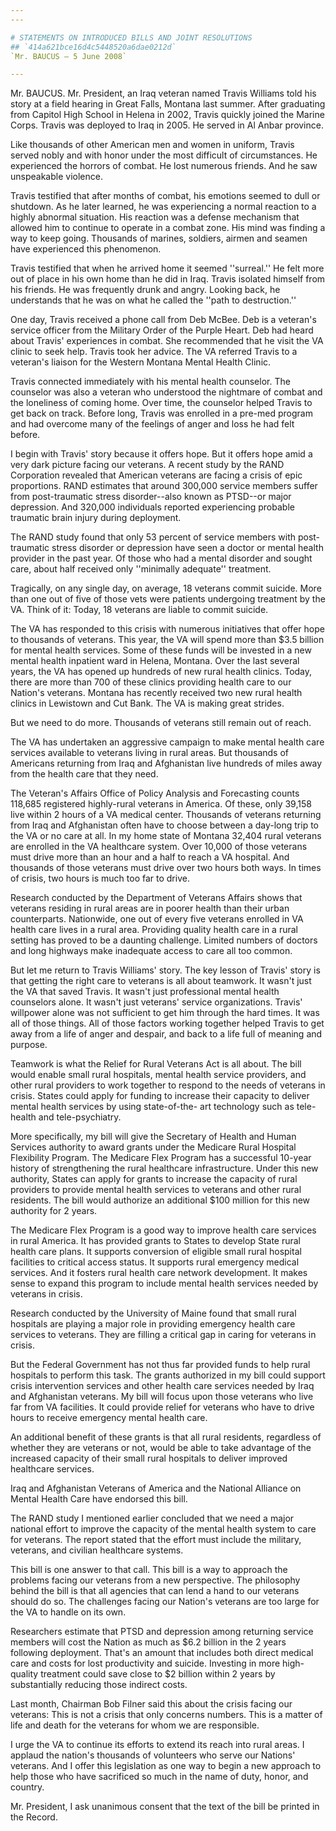 ```yaml
---
---

# STATEMENTS ON INTRODUCED BILLS AND JOINT RESOLUTIONS
## `414a621bce16d4c5448520a6dae0212d`
`Mr. BAUCUS — 5 June 2008`

---
```



Mr. BAUCUS. Mr. President, an Iraq veteran named Travis Williams told 
his story at a field hearing in Great Falls, Montana last summer. After 
graduating from Capitol High School in Helena in 2002, Travis quickly 
joined the Marine Corps. Travis was deployed to Iraq in 2005. He served 
in Al Anbar province.

Like thousands of other American men and women in uniform, Travis 
served nobly and with honor under the most difficult of circumstances. 
He experienced the horrors of combat. He lost numerous friends. And he 
saw unspeakable violence.

Travis testified that after months of combat, his emotions seemed to 
dull or shutdown. As he later learned, he was experiencing a normal 
reaction to a highly abnormal situation. His reaction was a defense 
mechanism that allowed him to continue to operate in a combat zone. His 
mind was finding a way to keep going. Thousands of marines, soldiers, 
airmen and seamen have experienced this phenomenon.

Travis testified that when he arrived home it seemed ''surreal.'' He 
felt more out of place in his own home than he did in Iraq. Travis 
isolated himself from his friends. He was frequently drunk and angry. 
Looking back, he understands that he was on what he called the ''path 
to destruction.''

One day, Travis received a phone call from Deb McBee. Deb is a 
veteran's service officer from the Military Order of the Purple Heart. 
Deb had heard about Travis' experiences in combat. She recommended that 
he visit the VA clinic to seek help. Travis took her advice. The VA 
referred Travis to a veteran's liaison for the Western Montana Mental 
Health Clinic.

Travis connected immediately with his mental health counselor. The 
counselor was also a veteran who understood the nightmare of combat and 
the loneliness of coming home. Over time, the counselor helped Travis 
to get back on track. Before long, Travis was enrolled in a pre-med 
program and had overcome many of the feelings of anger and loss he had 
felt before.

I begin with Travis' story because it offers hope. But it offers hope 
amid a very dark picture facing our veterans. A recent study by the 
RAND Corporation revealed that American veterans are facing a crisis of 
epic proportions. RAND estimates that around 300,000 service members 
suffer from post-traumatic stress disorder--also known as PTSD--or 
major depression. And 320,000 individuals reported experiencing 
probable traumatic brain injury during deployment.

The RAND study found that only 53 percent of service members with 
post-traumatic stress disorder or depression have seen a doctor or 
mental health provider in the past year. Of those who had a mental 
disorder and sought care, about half received only ''minimally 
adequate'' treatment.

Tragically, on any single day, on average, 18 veterans commit 
suicide. More than one out of five of those vets were patients 
undergoing treatment by the VA. Think of it: Today, 18 veterans are 
liable to commit suicide.

The VA has responded to this crisis with numerous initiatives that 
offer hope to thousands of veterans. This year, the VA will spend more 
than $3.5 billion for mental health services. Some of these funds will 
be invested in a new mental health inpatient ward in Helena, Montana. 
Over the last several years, the VA has opened up hundreds of new rural 
health clinics. Today, there are more than 700 of these clinics 
providing health care to our Nation's veterans. Montana has recently 
received two new rural health clinics in Lewistown and Cut Bank. The VA 
is making great strides.

But we need to do more. Thousands of veterans still remain out of 
reach.

The VA has undertaken an aggressive campaign to make mental health 
care services available to veterans living in rural areas. But 
thousands of Americans returning from Iraq and Afghanistan live 
hundreds of miles away from the health care that they need.

The Veteran's Affairs Office of Policy Analysis and Forecasting 
counts 118,685 registered highly-rural veterans in America. Of these, 
only 39,158 live within 2 hours of a VA medical center. Thousands of 
veterans returning from Iraq and Afghanistan often have to choose 
between a day-long trip to the VA or no care at all. In my home state 
of Montana 32,404 rural veterans are enrolled in the VA healthcare 
system. Over 10,000 of those veterans must drive more than an hour and 
a half to reach a VA hospital. And thousands of those veterans must 
drive over two hours both ways. In times of crisis, two hours is much 
too far to drive.

Research conducted by the Department of Veterans Affairs shows that 
veterans residing in rural areas are in poorer health than their urban 
counterparts. Nationwide, one out of every five veterans enrolled in VA 
health care lives in a rural area. Providing quality health care in a 
rural setting has proved to be a daunting challenge. Limited numbers of 
doctors and long highways make inadequate access to care all too 
common.

But let me return to Travis Williams' story. The key lesson of 
Travis' story is that getting the right care to veterans is all about 
teamwork. It wasn't just the VA that saved Travis. It wasn't just 
professional mental health counselors alone. It wasn't just veterans' 
service organizations. Travis' willpower alone was not sufficient to 
get him through the hard times. It was all of those things. All of 
those factors working together helped Travis to get away from a life of 
anger and despair, and back to a life full of meaning and purpose.

Teamwork is what the Relief for Rural Veterans Act is all about. The 
bill would enable small rural hospitals, mental health service 
providers, and other rural providers to work together to respond to the 
needs of veterans in crisis. States could apply for funding to increase 
their capacity to deliver mental health services by using state-of-the-
art technology such as tele-health and tele-psychiatry.



More specifically, my bill will give the Secretary of Health and 
Human Services authority to award grants under the Medicare Rural 
Hospital Flexibility Program. The Medicare Flex Program has a 
successful 10-year history of strengthening the rural healthcare 
infrastructure. Under this new authority, States can apply for grants 
to increase the capacity of rural providers to provide mental health 
services to veterans and other rural residents. The bill would 
authorize an additional $100 million for this new authority for 2 
years.

The Medicare Flex Program is a good way to improve health care 
services in rural America. It has provided grants to States to develop 
State rural health care plans. It supports conversion of eligible small 
rural hospital facilities to critical access status. It supports rural 
emergency medical services. And it fosters rural health care network 
development. It makes sense to expand this program to include mental 
health services needed by veterans in crisis.

Research conducted by the University of Maine found that small rural 
hospitals are playing a major role in providing emergency health care 
services to veterans. They are filling a critical gap in caring for 
veterans in crisis.

But the Federal Government has not thus far provided funds to help 
rural hospitals to perform this task. The grants authorized in my bill 
could support crisis intervention services and other health care 
services needed by Iraq and Afghanistan veterans. My bill will focus 
upon those veterans who live far from VA facilities. It could provide 
relief for veterans who have to drive hours to receive emergency mental 
health care.

An additional benefit of these grants is that all rural residents, 
regardless of whether they are veterans or not, would be able to take 
advantage of the increased capacity of their small rural hospitals to 
deliver improved healthcare services.

Iraq and Afghanistan Veterans of America and the National Alliance on 
Mental Health Care have endorsed this bill.

The RAND study I mentioned earlier concluded that we need a major 
national effort to improve the capacity of the mental health system to 
care for veterans. The report stated that the effort must include the 
military, veterans, and civilian healthcare systems.

This bill is one answer to that call. This bill is a way to approach 
the problems facing our veterans from a new perspective. The philosophy 
behind the bill is that all agencies that can lend a hand to our 
veterans should do so. The challenges facing our Nation's veterans are 
too large for the VA to handle on its own.

Researchers estimate that PTSD and depression among returning service 
members will cost the Nation as much as $6.2 billion in the 2 years 
following deployment. That's an amount that includes both direct 
medical care and costs for lost productivity and suicide. Investing in 
more high-quality treatment could save close to $2 billion within 2 
years by substantially reducing those indirect costs.

Last month, Chairman Bob Filner said this about the crisis facing our 
veterans: This is not a crisis that only concerns numbers. This is a 
matter of life and death for the veterans for whom we are responsible.

I urge the VA to continue its efforts to extend its reach into rural 
areas. I applaud the nation's thousands of volunteers who serve our 
Nations' veterans. And I offer this legislation as one way to begin a 
new approach to help those who have sacrificed so much in the name of 
duty, honor, and country.

Mr. President, I ask unanimous consent that the text of the bill be 
printed in the Record.